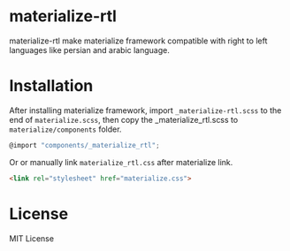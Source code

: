 # materialize-rtl
materialize-rtl make materialize framework compatible with right to left languages like persian and arabic language.

# Installation
After installing materialize framework, import ```_materialize-rtl.scss``` to the end of ```materialize.scss```, then copy the _materialize_rtl.scss to ```materialize/components``` folder.

```js
@import "components/_materialize_rtl";
```

Or or manually link ```materialize_rtl.css``` after materialize link.

```html
<link rel="stylesheet" href="materialize.css">
```

# License
MIT License

